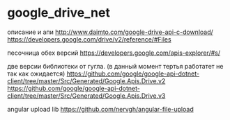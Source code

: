 # google_drive_net

описание и апи
http://www.daimto.com/google-drive-api-c-download/
https://developers.google.com/drive/v2/reference/#Files

песочница обех версий
https://developers.google.com/apis-explorer/#s/

две версии библиотеки от гугла. (в данный момент тертья работатет не так как ожидается)
https://github.com/google/google-api-dotnet-client/tree/master/Src/Generated/Google.Apis.Drive.v2
https://github.com/google/google-api-dotnet-client/tree/master/Src/Generated/Google.Apis.Drive.v3

angular upload lib
https://github.com/nervgh/angular-file-upload
